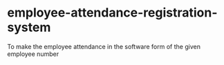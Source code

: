 # employee-attendance-registration-system
To make the employee attendance in the software form of the given employee number

